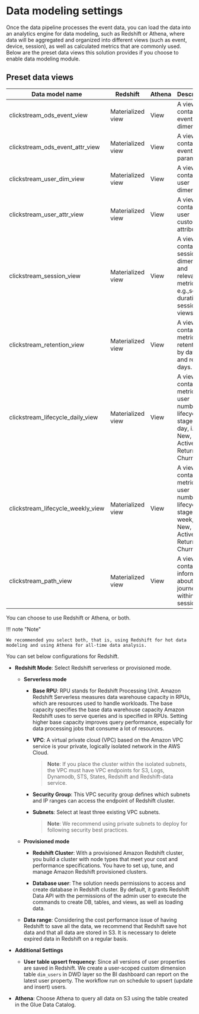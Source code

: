 # Data modeling settings
Once the data pipeline processes the event data, you can load the data into an analytics engine for data modeling, such as Redshift or Athena, where data will be aggregated and organized into different views (such as event, device, session), as well as calculated metrics that are commonly used. Below are the preset data views this solution provides if you choose to enable data modeling module.

## Preset data views
| Data model name                 | Redshift | Athena | Description                                                                  |
|-----------------------------|-----------|--------|----------------------------------------------------------------------|
| clickstream_ods_event_view    | Materialized view    | View| A view contains all event dimensions      |
| clickstream_ods_event_attr_view    | Materialized view    | View| A view contains all event parameters.        |
| clickstream_user_dim_view    | Materialized view    | View| A view contains all user dimensions.                     |
| clickstream_user_attr_view    | Materialized view    | View| A view contains all user custom attributes.        |
| clickstream_session_view    | Materialized view    | View| A view contains all session dimension and relevant metrics, e.g.,session duration, session views.        |
| clickstream_retention_view    | Materialized view    | View| A view contains metrics of retentions by dates and return days.        |
| clickstream_lifecycle_daily_view    | Materialized view    | View| A view contains metrics of user number by lifecycle stages by day, i.e., New, Active, Return, Churn.        |
| clickstream_lifecycle_weekly_view    | Materialized view    | View| A view contains metrics of user number by lifecycle stages by week, i.e., New, Active, Return, Churn.        |
| clickstream_path_view    | Materialized view    | View| A view contains information about user journey within each session.        |

You can choose to use Redshift or Athena, or both. 

!!! note "Note"

    We recommended you select both, that is, using Redshift for hot data modeling and using Athena for all-time data analysis.

You can set below configurations for Redshift.  

  * **Redshift Mode**: Select Redshift serverless or provisioned mode.

    * **Serverless mode**

        * **Base RPU**: RPU stands for Redshift Processing Unit. Amazon Redshift Serverless measures data warehouse capacity in RPUs, which are resources used to handle workloads. The base capacity specifies the base data warehouse capacity Amazon Redshift uses to serve queries and is specified in RPUs. Setting higher base capacity improves query performance, especially for data processing jobs that consume a lot of resources.

        * **VPC**: A virtual private cloud (VPC) based on the Amazon VPC service is your private, logically isolated network in the AWS Cloud.

            > **Note**: If you place the cluster within the isolated subnets, the VPC must have VPC endpoints for S3, Logs, Dynamodb, STS, States, Redshift and Redshift-data service.

        * **Security Group**: This VPC security group defines which subnets and IP ranges can access the endpoint of Redshift cluster.

        * **Subnets**: Select at least three existing VPC subnets.

            > **Note**: We recommend using private subnets to deploy for following security best practices.

    * **Provisioned mode**

        * **Redshift Cluster**: With a provisioned Amazon Redshift cluster, you build a cluster with node types that meet your cost and performance specifications. You have to set up, tune, and manage Amazon Redshift provisioned clusters.

        * **Database user**: The solution needs permissions to access and create database in Redshift cluster. By default, it grants Redshift Data API with the permissions of the admin user to execute the commands to create DB, tables, and views, as well as loading data.

    * **Data range**: Considering the cost performance issue of having Redshift to save all the data, we recommend that Redshift save hot data and that all data are stored in S3. It is necessary to delete expired data in Redshift on a regular basis.

* **Additional Settings**

    * **User table upsert frequency**: Since all versions of user properties are saved in Redshift. We create a user-scoped custom dimension table `dim_users` in DWD layer so the BI dashboard can report on the latest user property. The workflow run on schedule to upsert (update and insert) users.

* **Athena**: Choose Athena to query all data on S3 using the table created in the Glue Data Catalog.
